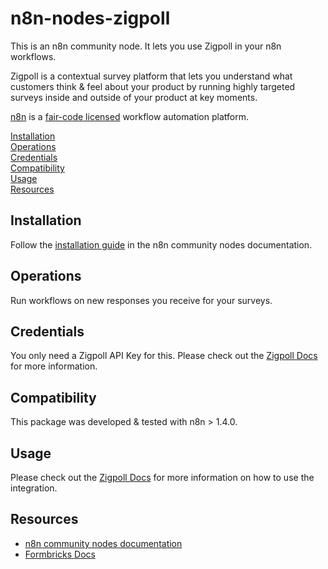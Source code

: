 # n8n-nodes-zigpoll

This is an n8n community node. It lets you use Zigpoll in your n8n workflows.

Zigpoll is a contextual survey platform that lets you understand what customers think & feel about your product by running highly targeted surveys inside and outside of your product at key moments.

[n8n](https://n8n.io/) is a [fair-code licensed](https://docs.n8n.io/reference/license/) workflow automation platform.

[Installation](#installation)  
[Operations](#operations)  
[Credentials](#credentials) <!-- delete if no auth needed -->  
[Compatibility](#compatibility)  
[Usage](#usage) <!-- delete if not using this section -->  
[Resources](#resources)

## Installation

Follow the [installation guide](https://docs.n8n.io/integrations/community-nodes/installation/) in the n8n community nodes documentation.

## Operations

Run workflows on new responses you receive for your surveys.

## Credentials

You only need a Zigpoll API Key for this. Please check out the [Zigpoll Docs](https://docs.zigpoll.com/integrations/n8n) for more information.

## Compatibility

This package was developed & tested with n8n > 1.4.0.

## Usage

Please check out the [Zigpoll Docs](https://docs.zigpoll.com/integrations/n8n) for more information on how to use the integration.

## Resources

- [n8n community nodes documentation](https://docs.n8n.io/integrations/community-nodes/)
- [Formbricks Docs](https://docs.zigpoll.com/integrations/n8n)